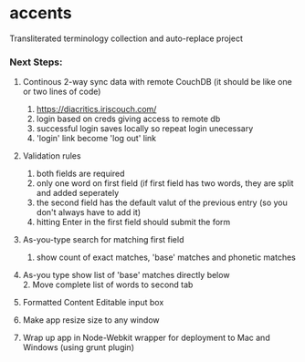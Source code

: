 accents
=======

Transliterated terminology collection and auto-replace project

### Next Steps:

1. Continous 2-way sync data with remote CouchDB (it should be like one or two lines of code)
    1.  https://diacritics.iriscouch.com/
    2.  login based on creds giving access to remote db
    3.  successful login saves locally so repeat login unecessary
    4.  'login' link become 'log out' link

1. Validation rules 
    1. both fields are required
    1. only one word on first field (if first field has two words, they are split and added seperately
    1. the second field has the default valut of the previous entry (so you don't always have to add it)
    1. hitting Enter in the first field should submit the form

1. As-you-type search for matching first field
    1. show count of exact matches, 'base' matches and phonetic matches 

1. As-you type show list of 'base' matches directly below  
    2. Move complete list of words to second tab

1. Formatted Content Editable input box

1. Make app resize size to any window

1. Wrap up app in Node-Webkit wrapper for deployment to Mac and Windows (using grunt plugin)



